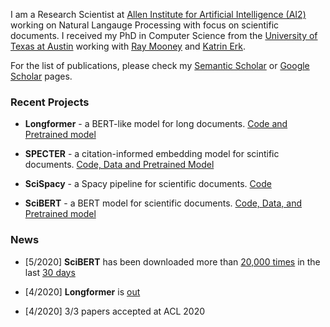 I am a Research Scientist at [Allen Institute for Artificial Intelligence (AI2)](https://allenai.org/) working on Natural Langauge Processing with focus on scientific documents. 
I received my PhD in Computer Science from the [University of Texas at Austin](https://www.cs.utexas.edu/) working with [Ray Mooney](https://www.cs.utexas.edu/~mooney/) and [Katrin Erk](http://www.katrinerk.com/). 

For the list of publications, 
please check my [Semantic Scholar](https://www.semanticscholar.org/author/Iz-Beltagy/46181066?sort=pub-date) or [Google Scholar](https://scholar.google.com/citations?hl=en&user=jkV6H1gAAAAJ&view_op=list_works&sortby=pubdate) pages.


### Recent Projects

- **Longformer** - a BERT-like model for long documents. [Code and Pretrained model](https://github.com/allenai/longformer)

- **SPECTER** - a citation-informed embedding model for scintific documents.  [Code, Data and Pretrained Model](https://github.com/allenai/specter)

- **SciSpacy** - a Spacy pipeline for scientific documents. [Code](https://github.com/allenai/scispacy)

- **SciBERT** - a BERT model for scientific documents. [Code, Data, and Pretrained model](https://github.com/allenai/scibert)

### News

- [5/2020] **SciBERT** has been downloaded more than [20,000 times](https://huggingface.co/allenai/scibert_scivocab_uncased) in the last [30 days](https://raw.githubusercontent.com/ibeltagy/ibeltagy.github.io/master/assets/scibert.png?token=AARORNIGTYRPHZQUQLQ7MPS6W47WM)

- [4/2020] **Longformer** is [out](https://twitter.com/i_beltagy/status/1254907063492206592)

- [4/2020] 3/3 papers accepted at ACL 2020
